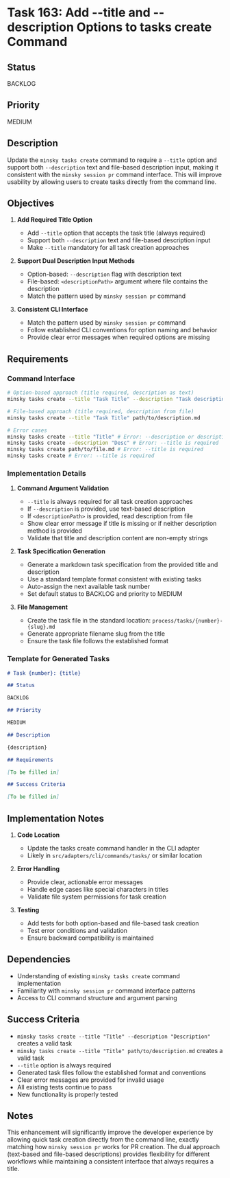# Task 163: Add --title and --description Options to tasks create Command

## Status

BACKLOG

## Priority

MEDIUM

## Description

Update the `minsky tasks create` command to require a `--title` option and support both `--description` text and file-based description input, making it consistent with the `minsky session pr` command interface. This will improve usability by allowing users to create tasks directly from the command line.

## Objectives

1. **Add Required Title Option**

   - Add `--title` option that accepts the task title (always required)
   - Support both `--description` text and file-based description input
   - Make `--title` mandatory for all task creation approaches

2. **Support Dual Description Input Methods**

   - Option-based: `--description` flag with description text
   - File-based: `<descriptionPath>` argument where file contains the description
   - Match the pattern used by `minsky session pr` command

3. **Consistent CLI Interface**
   - Match the pattern used by `minsky session pr` command
   - Follow established CLI conventions for option naming and behavior
   - Provide clear error messages when required options are missing

## Requirements

### Command Interface

```bash
# Option-based approach (title required, description as text)
minsky tasks create --title "Task Title" --description "Task description"

# File-based approach (title required, description from file)
minsky tasks create --title "Task Title" path/to/description.md

# Error cases
minsky tasks create --title "Title" # Error: --description or description file required
minsky tasks create --description "Desc" # Error: --title is required
minsky tasks create path/to/file.md # Error: --title is required
minsky tasks create # Error: --title is required
```

### Implementation Details

1. **Command Argument Validation**

   - `--title` is always required for all task creation approaches
   - If `--description` is provided, use text-based description
   - If `<descriptionPath>` is provided, read description from file
   - Show clear error message if title is missing or if neither description method is provided
   - Validate that title and description content are non-empty strings

2. **Task Specification Generation**

   - Generate a markdown task specification from the provided title and description
   - Use a standard template format consistent with existing tasks
   - Auto-assign the next available task number
   - Set default status to BACKLOG and priority to MEDIUM

3. **File Management**
   - Create the task file in the standard location: `process/tasks/{number}-{slug}.md`
   - Generate appropriate filename slug from the title
   - Ensure the task file follows the established format

### Template for Generated Tasks

```markdown
# Task {number}: {title}

## Status

BACKLOG

## Priority

MEDIUM

## Description

{description}

## Requirements

[To be filled in]

## Success Criteria

[To be filled in]
```

## Implementation Notes

1. **Code Location**

   - Update the tasks create command handler in the CLI adapter
   - Likely in `src/adapters/cli/commands/tasks/` or similar location

2. **Error Handling**

   - Provide clear, actionable error messages
   - Handle edge cases like special characters in titles
   - Validate file system permissions for task creation

3. **Testing**
   - Add tests for both option-based and file-based task creation
   - Test error conditions and validation
   - Ensure backward compatibility is maintained

## Dependencies

- Understanding of existing `minsky tasks create` command implementation
- Familiarity with `minsky session pr` command interface patterns
- Access to CLI command structure and argument parsing

## Success Criteria

- `minsky tasks create --title "Title" --description "Description"` creates a valid task
- `minsky tasks create --title "Title" path/to/description.md` creates a valid task
- `--title` option is always required
- Generated task files follow the established format and conventions
- Clear error messages are provided for invalid usage
- All existing tests continue to pass
- New functionality is properly tested

## Notes

This enhancement will significantly improve the developer experience by allowing quick task creation directly from the command line, exactly matching how `minsky session pr` works for PR creation. The dual approach (text-based and file-based descriptions) provides flexibility for different workflows while maintaining a consistent interface that always requires a title.
